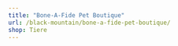 ```yaml
---
title: "Bone-A-Fide Pet Boutique"
url: /black-mountain/bone-a-fide-pet-boutique/
shop: Tiere
---
```

